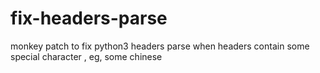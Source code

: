 # fix-headers-parse
monkey patch to fix python3 headers parse when headers contain some special character , eg, some chinese 
